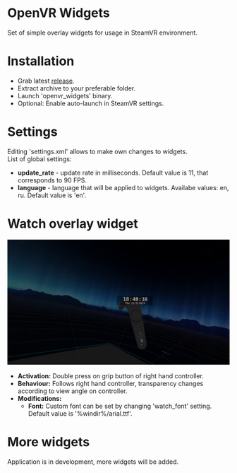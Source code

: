 # OpenVR Widgets
Set of simple overlay widgets for usage in SteamVR environment.

# Installation
* Grab latest [release](../../releases/latest).
* Extract archive to your preferable folder.
* Launch 'openvr_widgets' binary.
* Optional: Enable auto-launch in SteamVR settings.

# Settings
Editing 'settings.xml' allows to make own changes to widgets.  
List of global settings:
* **update_rate** - update rate in milliseconds. Default value is 11, that corresponds to 90 FPS.
* **language** - language that will be applied to widgets. Availabe values: en, ru. Default value is 'en'.

# Watch overlay widget
![](./.github/img_01.png)
* **Activation:** Double press on grip button of right hand controller.
* **Behaviour:** Follows right hand controller, transparency changes according to view angle on controller.
* **Modifications:**
  * **Font:** Custom font can be set by changing 'watch_font' setting. Default value is '%windir%/arial.ttf'.
  
# More widgets
Application is in development, more widgets will be added.

